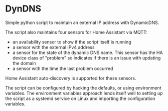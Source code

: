 # DynDNS

Simple python script to maintain an external IP address with DynamicDNS.

The script also maintains four sensors for Home Assistant via MQTT:

- an availability sensor to show if the script itself is running
- a sensor with the external IPv4 address
- a sensor for the state of the dynamic DNS name. This sensor has the HA device class of "problem" so indicates if there is an issue with updating the domain
- a sensor with the time the last problem occurred

Home Assistant auto-discovery is supported for these sensors.

The script can be configured by hacking the defaults, or using environment variables. The environment variables approach lends itself well to setting up the script as a systemd service on Linux and importing the configuration variables.
